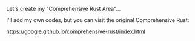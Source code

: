 Let's create my "Comprehensive Rust Area"...

I'll add my own codes, but you can visit the original Comprehensive Rust: 

https://google.github.io/comprehensive-rust/index.html
